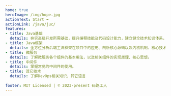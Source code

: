 ```yaml
---
home: true
heroImage: /img/hope.jpg
actionText: Start ➡
actionLink: /java/juc/
features:
- title: Java基础
  details: 夯实高级开发所需基础，提升编程技能及代码设计能力，建立健全技术知识体系，平滑过渡到高级Java开发工程师。
- title: Java框架
  details: 全方位分析后端主流框架在项目中的应用、剖析核心源码以及内核机制、核心技术点、架构设计思想等，从根源解决开发难题。
- title: 微服务
  details: 了解微服务各个组件的基本用法，以及相关组件的实现原理、核心思想。
- title: 中间件
  details: 掌握常见的中间件的使用。
- title: 其它技术
  details: 了解DevOps相关知识、其它语言
  
footer: MIT Licensed | © 2023-present 码路工人
---
```

